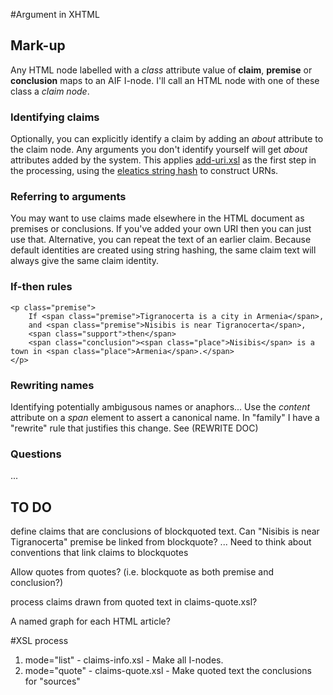 
#Argument in XHTML

## Mark-up

Any HTML node labelled with a *class* attribute value of **claim**, **premise** or **conclusion** maps to an AIF I-node. I'll call an HTML node with one of these class a *claim node*.

### Identifying claims

Optionally, you can explicitly identify a claim by adding an *about* attribute to the claim node. Any arguments you don't identify yourself will get *about* attributes added by the system. This applies [add-uri.xsl](xsl/add-uri.xsl) as the first step in the processing, using the [eleatics string hash](https://github.com/dstl/eleatics/blob/master/xsl-utils/stringhash.xsl) to construct URNs.


### Referring to arguments

You may want to use claims made elsewhere in the HTML document as premises or conclusions. If you've added your own URI then you can just use that. Alternative, you can repeat the text of an earlier claim. Because default identities are created using string hashing, the same claim text will always give the same claim identity.

### If-then rules

	<p class="premise">
		If <span class="premise">Tigranocerta is a city in Armenia</span>, 
		and <span class="premise">Nisibis is near Tigranocerta</span>, 
		<span class="support">then</span> 
		<span class="conclusion"><span class="place">Nisibis</span> is a town in <span class="place">Armenia</span>.</span>
	</p>

### Rewriting names

Identifying potentially ambigusous names or anaphors... Use the *content* attribute on a *span* element to assert a canonical name. In "family" I have a "rewrite" rule that justifies this change. See (REWRITE DOC)

### Questions

...

## TO DO

define claims that are conclusions of blockquoted text. Can "Nisibis is near Tigranocerta" premise be linked from blockquote?
... Need to think about conventions that link claims to blockquotes

Allow quotes from quotes? (i.e. blockquote as both premise and conclusion?)

process claims drawn from quoted text in claims-quote.xsl?

A named graph for each HTML article?


#XSL process

1. mode="list" - claims-info.xsl - Make all I-nodes.
2. mode="quote" - claims-quote.xsl - Make quoted text the conclusions for "sources"
